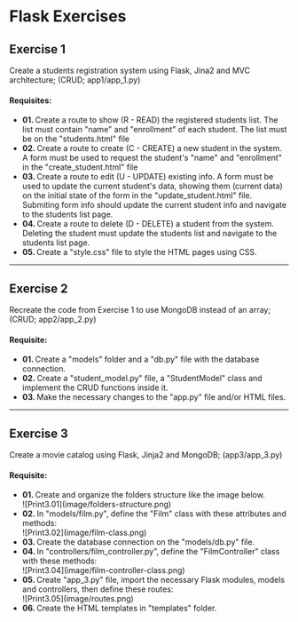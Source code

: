 # Flask Exercises

## Exercise 1

Create a students registration system using Flask, Jina2 and MVC architecture; (CRUD; app1/app_1.py) 

#### Requisites:
<ul>
    <li><b>01. </b>Create a route to show (R - READ) the registered students list. The list must contain "name" and "enrollment" of each student. The list must be on the "students.html" file</li>
    <li><b>02. </b>Create a route to create (C - CREATE) a new student in the system. A form must be used to request the student's "name" and "enrollment" in the "create_student.html" file</li>
    <li><b>03. </b>Create a route to edit (U - UPDATE) existing info. A form must be used to update the current student's data, showing them (current data) on the initial state of the form in the "update_student.html" file. Submiting form info should update the current student info and navigate to the students list page.</li>
    <li><b>04. </b>Create a route to delete (D - DELETE) a student from the system. Deleting the student must update the students list and navigate to the students list page.</li>
    <li><b>05. </b>Create a "style.css" file to style the HTML pages using CSS.</li>
</ul>

---

## Exercise 2

Recreate the code from Exercise 1 to use MongoDB instead of an array; (CRUD; app2/app_2.py)

#### Requisite:
<ul>
    <li><b>01. </b>Create a "models" folder and a "db.py" file with the database connection.</li>
    <li><b>02. </b>Create a "student_model.py" file, a "StudentModel" class and implement the CRUD functions inside it.</li>
    <li><b>03. </b>Make the necessary changes to the "app.py" file and/or HTML files.</li>
</ul>

---

## Exercise 3

Create a movie catalog using Flask, Jinja2 and MongoDB; (app3/app_3.py)

#### Requisite:
<ul>
    <li><b>01. </b>Create and organize the folders structure like the image below.<br>![Print3.01](image/folders-structure.png)</li>
    <li><b>02. </b>In "models/film.py", define the "Film" class with these attributes and methods:<br>![Print3.02](image/film-class.png)</li>
    <li><b>03. </b>Create the database connection on the "models/db.py" file.</li>
    <li><b>04. </b>In "controllers/film_controller.py", define the "FilmController" class with these methods:<br>![Print3.04](image/film-controller-class.png)</li>
    <li><b>05. </b>Create "app_3.py" file, import the necessary Flask modules, models and controllers, then define these routes:<br>![Print3.05](image/routes.png)</li>
    <li><b>06. </b>Create the HTML templates in "templates" folder.</li>
</ul>
